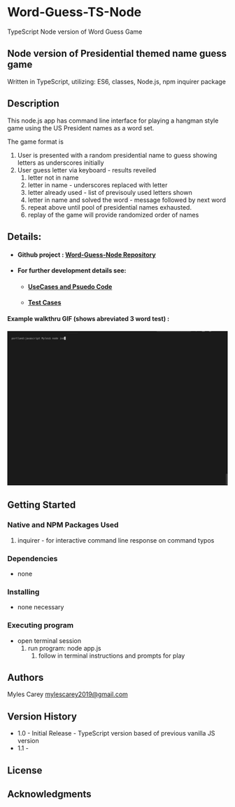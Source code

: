 # Word-Guess-TS-Node
TypeScript Node version of Word Guess Game

## Node version of Presidential themed name guess game

Written in TypeScript, utilizing: ES6, classes, Node.js, npm inquirer package

## Description

This node.js app has command line interface for playing a hangman style game using the US President names as a word set.

The game format is 

1.  User is presented with a random presidential name to guess showing letters as underscores initially
2.  User guess letter via keyboard - results reveiled
    1. letter not in name
    2. letter in name - underscores replaced with letter
    3. letter already used - list of previsouly used letters shown
    4. letter in name and solved the word - message followed by next word
    5. repeat above until pool of presidential names exhausted.
    6. replay of the game will provide randomized order of names

## Details:

- #### Github project :    <a href="https://github.com/mylescarey2019/Word-Guess-TS-Node">Word-Guess-Node Repository</a>

- #### For further development details see: 

  - ####  [UseCases and Psuedo Code](UseCases-PsuedoCode.md)

  - ####  [Test Cases](TestCases.md)

#### Example walkthru GIF (shows abreviated 3 word test) : 

#### ![word-guess-node-test](assets/images/word-guess-node-test.gif)

## Getting Started

### Native and NPM Packages Used
1.  inquirer  - for interactive command line response on command typos


### Dependencies

* none 

### Installing

* none necessary 

### Executing program

* open terminal session
  1. run program:   node app.js
        1. follow in terminal instructions and prompts for play
  


## Authors

Myles Carey 
mylescarey2019@gmail.com 

## Version History

* 1.0 - Initial Release - TypeScript version based of previous vanilla JS version
* 1.1 - 

## License


## Acknowledgments



